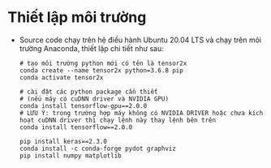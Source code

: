 # Thiết lập môi trường
* Source code chạy trên hệ điều hành Ubuntu 20.04 LTS và chạy trên môi trường Anaconda, thiết lập chi tiết như sau:
  ```shell
  # tạo môi trường python mới có tên là tensor2x 
  conda create --name tensor2x python=3.6.8 pip
  conda activate tensor2x

  # cài đặt các python package cần thiết
  # (nếu máy có cuDNN driver và NVIDIA GPU)
  conda install tensorflow-gpu==2.0.0     
  # LƯU Ý: trong trường hợp máy không có NVIDIA DRIVER hoặc chưa kích hoạt cuDNN driver thì chạy lệnh này thay lệnh bên trên
  conda install tensorflow==2.0.0

  pip install keras==2.3.0
  conda install -c conda-forge pydot graphviz  
  pip install numpy matplotlib
  ```